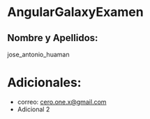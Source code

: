 # AngularGalaxyExamen

## Nombre y Apellidos:

jose_antonio_huaman

# Adicionales:

- correo: cero.one.x@gmail.com
- Adicional 2
